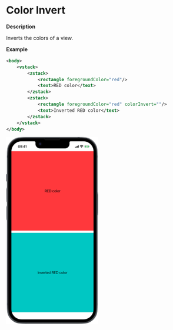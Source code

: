 # Color Invert

**Description**

Inverts the colors of a view.

**Example**

```xml
<body>
    <vstack>
        <zstack>
            <rectangle foregroundColor="red"/>
            <text>RED color</text>
        </zstack>
        <zstack>
            <rectangle foregroundColor="red" colorInvert=""/>
            <text>Inverted RED color</text>
        </zstack>
    </vstack>
</body>
```
<img src="/Screenshots/Modifiers/Effects/colorInvert_1.png" width="250" alt="Screenshot">
